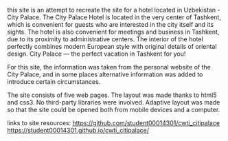 this site is an attempt to recreate the site for a hotel located in Uzbekistan - City Palace.
The City Palace Hotel is located in the very center of Tashkent, which is convenient for guests who are interested in the city itself
and its sights. The hotel is also convenient for meetings and business in Tashkent, due to its proximity to administrative centers. 
The interior of the hotel perfectly combines modern European style with original details of oriental design. 
City Palace — the perfect vacation in Tashkent for you!

For this site, the information was taken from the personal website of the City Palace, 
and in some places alternative information was added to introduce certain circumstances. 

The site consists of five web pages. The layout was made thanks to html5 and css3. No third-party libraries were involved. 
Adaptive layout was made so that the site could be opened both from mobile devices and a computer.

links to site resources:
https://github.com/student00014301/cwti_citipalace
https://student00014301.github.io/cwti_citipalace/
